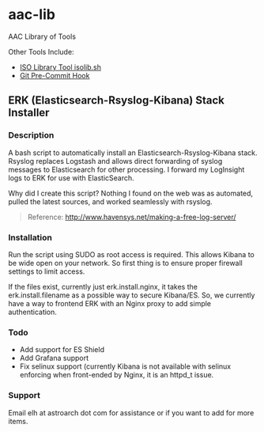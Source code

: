 # aac-lib
AAC Library of Tools

Other Tools Include:

- <a href=https://github.com/Texiwill/aac-lib/tree/master/isolib>ISO Library Tool isolib.sh</a>
- <a href=https://github.com/Texiwill/aac-lib/tree/master/hooks>Git Pre-Commit Hook</a>

## ERK (Elasticsearch-Rsyslog-Kibana) Stack Installer

### Description
A bash script to automatically install an Elasticsearch-Rsyslog-Kibana
stack. Rsyslog replaces Logstash and allows direct forwarding of syslog
messages to Elasticsearch for other processing. I forward my LogInsight
logs to ERK for use with ElasticSearch.

Why did I create this script? Nothing I found on the web was as automated,
pulled the latest sources, and worked seamlessly with rsyslog.

> Reference: 
> 	http://www.havensys.net/making-a-free-log-server/

### Installation
Run the script using SUDO as root access is required. This allows Kibana to be wide open on your network. So first thing is to ensure proper firewall settings to limit access.

If the files exist, currently just erk.install.nginx, it takes the erk.install.filename as a possible way to secure Kibana/ES. So, we currently have a way to frontend ERK with an Nginx proxy to add simple authentication.

### Todo

- Add support for ES Shield
- Add Grafana support
- Fix selinux support (currently Kibana is not available with selinux enforcing when front-ended by Nginx, it is an httpd_t issue.

### Support
Email elh at astroarch dot com for assistance or if you want to add
for more items.
